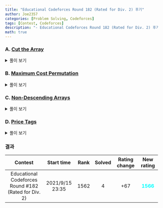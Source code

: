 ```yaml
---
title: "Educational Codeforces Round 182 (Rated for Div. 2) 후기"
author: Joe2357
categories: [Problem Solving, Codeforces]
tags: [Contest, Codeforces]
description: "- Educational Codeforces Round 182 (Rated for Div. 2) 후기"
math: true
---
```






### A. [Cut the Array](https://codeforces.com/contest/2144/problem/A)

<details markdown="1"><summary>풀이 보기</summary>
#### 풀이  
A번 문제답에 브루트포스로 풀리는 문제였다. 가능한 모든 $l$, $r$에 대해서 각 구간들의 원소의 합을 계산하고 문제 조건에 맞도록 **모두 다르거나 모두 같은 갯수**를 세면 되는 문제였다.

혹시 몰라 누적합 방법을 사용하여 각 구간의 원소의 합을 계산하는 과정을 $O(1)$에 계산하는 것까지 추가했다. 아마 안해도 큰 문제는 없었을 것 같긴 하다.

#### 코드

```c
#include <stdio.h>

#define MAX_IDX (40 + 1)

int arr[MAX_IDX];
int sum[MAX_IDX];
int n;

int main() {
    int t;
    scanf("%d", &t);
    while (t--) {
        scanf("%d", &n);
        int temp = 0;
        for (int i = 1; i <= n; ++i) {
            scanf("%d", arr + i);
            temp += arr[i];
            sum[i] = temp;
        }

        int l = 0, r = 0;
        for (int i = 1; i < n; ++i) {
            int a = sum[i];
            for (int j = i + 1; j < n; ++j) {
                int c = sum[n] - sum[j];
                int b = sum[n] - a - c;

                if (a % 3 != b % 3 && b % 3 != c % 3 && a % 3 != c % 3) {
                    l = i, r = j;
                    break;
                }
                if (a % 3 == b % 3 && b % 3 == c % 3) {
                    l = i, r = j;
                    break;
                }
            }

            if (l != 0 || r != 0) {
                break;
            }
        }

        printf("%d %d\n", l, r);
    }
    return 0;
}
```

</details>

### B. [Maximum Cost Permutation](https://codeforces.com/contest/2144/problem/B)

<details markdown="1"><summary>풀이 보기</summary>
#### 풀이  
문제를 풀 아이디어는 매우 빠르게 찾았다고 생각하는데, 구현에서 이슈가 많았다. 최종적으로는 2번 틀린 문제다.

문제에서 구간 하나를 선택 후 정렬하여 최종적으로 정렬되도록 해야한다고 했으며, <u>최소 길이의 구간</u>을 선택하여 정렬하였을 때 정렬될 수 있다면, 그 때의 구간 길이를 **순열의 cost**라고 정의했다. 즉, "정렬이 되어있지 않은 구간의 길이를 최대로 하는 것"이 우리의 목표가 될 것이다.

배열에서 값이 정해지지 않은 위치, 즉 $0$이 2개 이상 존재한다면, <u>반드시 그 위치에 맞지 않은 값을 넣을 수 있다</u>는 점을 통해, 그 위치의 값은 정렬이 필요한 위치로 생각할 수 있다. 반대로 $0$이 1개만 존재한다면 그 위치의 값은 이미 결정되어있으므로 그 값을 넣도록 하자. 배열에 존재하는 수들은 $1$부터 $N$까지이므로, 배열에서 등장한 수의 전체 합 $sum$을 계산해두었다면 $\frac{N(N+1)}{2} - sum$, 즉 한 번도 등장하지 않은 수를 배열에 넣을 수 있다.
이후에는 정렬이 되지 않은 두 자리를 찾도록 하자. 구간만 찾으면 그 안의 값들은 상관없으므로 `left`와 `right`를 찾기만 해도 될 것 같다. 원래의 위치에 존재하지 않는 수가 나올 때까지 $O(N)$으로 찾아도 시간에는 문제 없다.

#### 코드

```c
#include <stdio.h>

typedef char bool;
const bool true = 1;
const bool false = 0;

#define MAX_IDX (int)(2e5)

long long arr[MAX_IDX + 1];
long long sum = 0;
int n;
int zero_cnt;
int last_zero_idx;
int first, last;

void init() {
    zero_cnt = 0;
    last_zero_idx = 0;
    sum = 0;
    first = 0, last = 0;
    return;
}

int main() {
    int t;
    scanf("%d", &t);
    while (t--) {
        init();

        scanf("%d", &n);
        for (int i = 1; i <= n; ++i) {
            scanf("%lld", arr + i);
            sum += arr[i];
            if (arr[i] == 0) {
                ++zero_cnt;
                last_zero_idx = i;
            }
        }

        if (zero_cnt == 1) {
            long long temp = n;
            temp *= (n + 1);
            temp /= 2;
            arr[last_zero_idx] = temp - sum;
        }

        for (int i = 1; i <= n; ++i) {
            if (arr[i] == 0) {
                first = i;
                break;
            } else if (arr[i] != i) {
                first = i;
                break;
            }
        }

        for (int i = n; i >= 1; --i) {
            if (arr[i] == 0) {
                last = i;
                break;
            } else if (arr[i] != i) {
                last = i;
                break;
            }
        }

        // printf("first : %d, last : %d\n", first, last);
        printf("%d\n", (first == last) ? 0 : (last - first + 1));
    }
    return 0;
}
```

</details>

### C. [Non-Descending Arrays](https://codeforces.com/contest/2144/problem/C)

<details markdown="1"><summary>풀이 보기</summary>
#### 풀이  
이 시간에 경우의 수를 세며, $MOD$까지 존재하는 것으로 보아 이 문제는 거의 무조건 DP를 이용해서 풀어내야한다는 것을 예상할 수 있다. 역시 DP를 활용해서 문제를 해결하는 것이 정해인 것 같다.

`dp[i][j]`를 $j$번 index에 대해, swap을 했을 때와 하지 않았을 때의 subproblem의 정답을 기록해두도록 하자. $i=0$이면 `NO SWAP`, $i=1$이면 `SWAP`을 나타낸다. 그 이후는 문제의 조건에 맞게 구현하면 된다.

#### 코드

```c
#include <stdio.h>

typedef char bool;
const bool true = 1;
const bool false = 0;

#define MAX_IDX 100
const int MOD = 998244353;

int dp[2][MAX_IDX];
const int NO_SWAP = 0;
const int SWAP = 1;

int a[MAX_IDX];
int b[MAX_IDX];
int n;

void init() {
    for (int i = 0; i < 2; ++i) {
        for (int j = 0; j < MAX_IDX; ++j) {
            dp[i][j] = 0;
        }
    }
    dp[NO_SWAP][0] = 1;
    dp[SWAP][0] = 1;
    return;
}

int main() {
    int t;
    scanf("%d", &t);
    while (t--) {
        init();

        scanf("%d", &n);
        for (int i = 0; i < n; ++i) {
            scanf("%d", a + i);
        }
        for (int i = 0; i < n; ++i) {
            scanf("%d", b + i);
        }

        for (int i = 1; i < n; ++i) {
            if (a[i - 1] <= a[i] && b[i - 1] <= b[i]) {
                dp[NO_SWAP][i] += dp[NO_SWAP][i - 1];
                dp[NO_SWAP][i] %= MOD;
            }

            if (b[i - 1] <= a[i] && a[i - 1] <= b[i]) {
                dp[NO_SWAP][i] += dp[SWAP][i - 1];
                dp[NO_SWAP][i] %= MOD;
            }

            if (a[i - 1] <= b[i] && b[i - 1] <= a[i]) {
                dp[SWAP][i] += dp[NO_SWAP][i - 1];
                dp[SWAP][i] %= MOD;
            }

            if (b[i - 1] <= b[i] && a[i - 1] <= a[i]) {
                dp[SWAP][i] += dp[SWAP][i - 1];
                dp[SWAP][i] %= MOD;
            }
        }

        printf("%d\n", (dp[NO_SWAP][n - 1] + dp[SWAP][n - 1]) % MOD);
    }
    return 0;
}
```

</details>

### D. [Price Tags](https://codeforces.com/contest/2144/problem/D)

<details markdown="1"><summary>풀이 보기</summary>
#### 풀이  
의외로 **브루트포스**로 풀리는 문제다! $O(\frac{n}{1} + \frac{n}{2} + \cdots + \frac{n}{n}) = O(n \log n)$이라는 점을 알고 있었으면, 대충 될 수도 있다는 믿음이 필요했다. A번 문제도 완전한 브루트포스였으니, 이 문제도 일단 시도해보자는게 중론.

우선 처음 상태의 가격표의 개수를 기록하는 `cnt_cost[]` 배열을 만들자. 가격표의 개수이기도 하지만, 이후 가격들의 그룹을 만들 때 활용하기도 하는 유용한 배열이다. 다음으로는 `prefixSum_cost[]` 배열이다. 배열의 이름에서도 알 수 있겠지만, `cnt_cost[]`의 누적합 배열이다. 이 배열을 통해 $(lower, upper]$ 범위를 $v$ 하나로 묶어낼 수 있게 계산할 수 있다. 자세한 것은 코드 참고. 

$x$로 가격을 나눈 뒤의 가격 $v$가 같은 원소끼리 묶는 과정을 빠르게 할 수 있으면, 나머지는 모두 브루트포스로 구현하여 답을 도출할 수 있다. 애초에 문제에서 원하는 답을 계산하는 과정을 그대로 만들면 틀릴 일이 없다.

#### 코드

```c
#include <stdio.h>

typedef char bool;
const bool true = 1;
const bool false = 0;

typedef long long ll;
typedef unsigned long long ull;

#define MAX_IDX (int)(2e5)
const ll INF = 1LL << 60;

int cnt_cost[MAX_IDX + 1];
int prefixSum_cost[MAX_IDX + 1];
int n;
ll y;
int max_c;

#define min(a, b) (((a) > (b)) ? (b) : (a))
#define max(a, b) (((a) > (b)) ? (a) : (b))

void init() {
    max_c = -1;
    for (int i = 0; i <= MAX_IDX; ++i) {
        cnt_cost[i] = 0;
        prefixSum_cost[i] = 0;
    }
    return;
}

void read_input() {
    scanf("%d %lld", &n, &y);
    for (int i = 0; i < n; ++i) {
        int a;
        scanf("%d", &a);
        max_c = max(max_c, a);
        cnt_cost[a] += 1;
    }
    return;
}

void solve() {
    /* error case 1 :: 모든 cost들이 초기에 1 */
    if (max_c == 1) {
        printf("%d\n", n);
        return;
    }

    for (int i = 1; i <= max_c; ++i) {
        prefixSum_cost[i] = prefixSum_cost[i - 1] + cnt_cost[i];
    }
    ll total_cost = -INF;

    // brute force
    for (int x = 2; x <= max_c; ++x) {
        int ceil_max_cost = (max_c - 1) / x + 1;
        ll sum_prices = 0;
        ll reused_pricetag = 0;

        for (int v = 1; v <= ceil_max_cost; ++v) {
            // (lower, upper] 범위의 모든 값들은 x로 나누었을 때 v로 묶인다
            int lower_bound = (v - 1) * x;
            int upper_bound = min(max_c, v * x);

            int cnt_newPrice = prefixSum_cost[upper_bound] - prefixSum_cost[lower_bound];
            if (cnt_newPrice > 0) {
                sum_prices += (ll)v * cnt_newPrice;

                if (v <= max_c) {
                    reused_pricetag += (cnt_cost[v] < cnt_newPrice ? cnt_cost[v] : cnt_newPrice);
                }
            }
        }

        // 현재 x에서의 결과 비교 및 정리
        ll printed = (ll)n - reused_pricetag;
        ll income = sum_prices - y * printed;
        total_cost = max(total_cost, income);
    }
    printf("%lld\n", total_cost);
    return;
}

int main() {
    int t;
    scanf("%d", &t);
    while (t--) {
        init();
        read_input();
        solve();
    }
    return 0;
}
```

</details>

### 결과

|                          Contest                          |   Start time    | Rank | Solved | Rating change |                New rating                |
| :-------------------------------------------------------: | :-------------: | :--: | :----: | :-----------: | :--------------------------------------: |
| Educational Codeforces Round #182<br/> (Rated for Div. 2) | 2021/9/15 23:35 | 1562 |   4    |      +67      | <strong style="color:cyan">1566</strong> |
